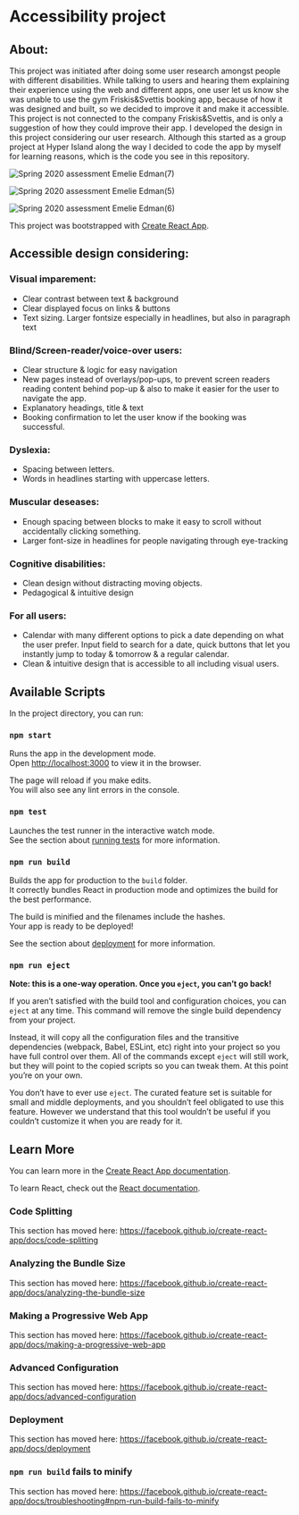 # Accessibility project

## About:
This project was initiated after doing some user research amongst people with different disabilities. While talking to users and hearing them explaining their experience using the web and different apps, one user let us know she was unable to use the gym Friskis&Svettis booking app, because of how it was designed and built, so we decided to improve it and make it accessible. This project is not connected to the company Friskis&Svettis, and is only a suggestion of how they could improve their app. I developed the design in this project considering our user research. Although this started as a group project at Hyper Island along the way I decided to code the app by myself for learning reasons, which is the code you see in this repository. 


![Spring 2020 assessment Emelie Edman(7)](https://user-images.githubusercontent.com/55784269/87698613-01f2d480-c794-11ea-8cb7-e4dc46cbbc5c.png)

![Spring 2020 assessment Emelie Edman(5)](https://user-images.githubusercontent.com/55784269/87698315-927ce500-c793-11ea-8f01-d3866360aedb.png)

![Spring 2020 assessment Emelie Edman(6)](https://user-images.githubusercontent.com/55784269/87698321-9577d580-c793-11ea-8b27-86a9fcde8a76.png)


This project was bootstrapped with [Create React App](https://github.com/facebook/create-react-app).

## Accessible design considering:

### Visual imparement:
- Clear contrast between text & background
- Clear displayed focus on links & buttons
- Text sizing. Larger fontsize especially in headlines, but also in paragraph text

### Blind/Screen-reader/voice-over users:
- Clear structure & logic for easy navigation 
- New pages instead of overlays/pop-ups, to prevent
screen readers reading content behind pop-up  & also to make it
easier for the user to navigate the app.
- Explanatory headings, title & text 
- Booking confirmation to let the user know if the booking was successful.

### Dyslexia:
- Spacing between letters.
- Words in headlines starting with uppercase letters.

### Muscular deseases:
- Enough spacing between blocks to make it easy to scroll without accidentally
clicking something.
- Larger font-size in headlines for people navigating through eye-tracking

### Cognitive disabilities:
- Clean design without distracting moving objects.
- Pedagogical & intuitive design

### For all users:
- Calendar with many different options to pick a date depending
on what the user prefer. Input field to search for a date, quick buttons
that let you instantly jump to today & tomorrow & a regular calendar.
- Clean & intuitive design that is accessible to all including visual users.

## Available Scripts

In the project directory, you can run:

### `npm start`

Runs the app in the development mode.<br />
Open [http://localhost:3000](http://localhost:3000) to view it in the browser.

The page will reload if you make edits.<br />
You will also see any lint errors in the console.

### `npm test`

Launches the test runner in the interactive watch mode.<br />
See the section about [running tests](https://facebook.github.io/create-react-app/docs/running-tests) for more information.

### `npm run build`

Builds the app for production to the `build` folder.<br />
It correctly bundles React in production mode and optimizes the build for the best performance.

The build is minified and the filenames include the hashes.<br />
Your app is ready to be deployed!

See the section about [deployment](https://facebook.github.io/create-react-app/docs/deployment) for more information.

### `npm run eject`

**Note: this is a one-way operation. Once you `eject`, you can’t go back!**

If you aren’t satisfied with the build tool and configuration choices, you can `eject` at any time. This command will remove the single build dependency from your project.

Instead, it will copy all the configuration files and the transitive dependencies (webpack, Babel, ESLint, etc) right into your project so you have full control over them. All of the commands except `eject` will still work, but they will point to the copied scripts so you can tweak them. At this point you’re on your own.

You don’t have to ever use `eject`. The curated feature set is suitable for small and middle deployments, and you shouldn’t feel obligated to use this feature. However we understand that this tool wouldn’t be useful if you couldn’t customize it when you are ready for it.

## Learn More

You can learn more in the [Create React App documentation](https://facebook.github.io/create-react-app/docs/getting-started).

To learn React, check out the [React documentation](https://reactjs.org/).

### Code Splitting

This section has moved here: https://facebook.github.io/create-react-app/docs/code-splitting

### Analyzing the Bundle Size

This section has moved here: https://facebook.github.io/create-react-app/docs/analyzing-the-bundle-size

### Making a Progressive Web App

This section has moved here: https://facebook.github.io/create-react-app/docs/making-a-progressive-web-app

### Advanced Configuration

This section has moved here: https://facebook.github.io/create-react-app/docs/advanced-configuration

### Deployment

This section has moved here: https://facebook.github.io/create-react-app/docs/deployment

### `npm run build` fails to minify

This section has moved here: https://facebook.github.io/create-react-app/docs/troubleshooting#npm-run-build-fails-to-minify
